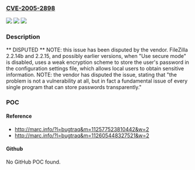 ### [CVE-2005-2898](https://cve.mitre.org/cgi-bin/cvename.cgi?name=CVE-2005-2898)
![](https://img.shields.io/static/v1?label=Product&message=n%2Fa&color=blue)
![](https://img.shields.io/static/v1?label=Version&message=n%2Fa&color=blue)
![](https://img.shields.io/static/v1?label=Vulnerability&message=n%2Fa&color=brighgreen)

### Description

** DISPUTED ** NOTE: this issue has been disputed by the vendor.  FileZilla 2.2.14b and 2.2.15, and possibly earlier versions, when "Use secure mode" is disabled, uses a weak encryption scheme to store the user's password in the configuration settings file, which allows local users to obtain sensitive information.  NOTE: the vendor has disputed the issue, stating that "the problem is not a vulnerability at all, but in fact a fundamental issue of every single program that can store passwords transparently."

### POC

#### Reference
- http://marc.info/?l=bugtraq&m=112577523810442&w=2
- http://marc.info/?l=bugtraq&m=112605448327521&w=2

#### Github
No GitHub POC found.

